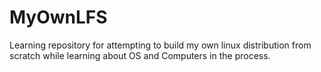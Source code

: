 # MyOwnLFS
Learning repository for attempting to build my own linux distribution from scratch while learning about OS and Computers in the process.
